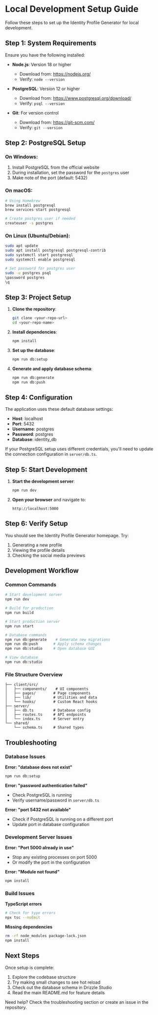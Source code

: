 
# Local Development Setup Guide

Follow these steps to set up the Identity Profile Generator for local development.

## Step 1: System Requirements

Ensure you have the following installed:

- **Node.js**: Version 18 or higher
  - Download from: https://nodejs.org/
  - Verify: `node --version`

- **PostgreSQL**: Version 12 or higher
  - Download from: https://www.postgresql.org/download/
  - Verify: `psql --version`

- **Git**: For version control
  - Download from: https://git-scm.com/
  - Verify: `git --version`

## Step 2: PostgreSQL Setup

### On Windows:
1. Install PostgreSQL from the official website
2. During installation, set the password for the `postgres` user
3. Make note of the port (default: 5432)

### On macOS:
```bash
# Using Homebrew
brew install postgresql
brew services start postgresql

# Create postgres user if needed
createuser -s postgres
```

### On Linux (Ubuntu/Debian):
```bash
sudo apt update
sudo apt install postgresql postgresql-contrib
sudo systemctl start postgresql
sudo systemctl enable postgresql

# Set password for postgres user
sudo -u postgres psql
\password postgres
\q
```

## Step 3: Project Setup

1. **Clone the repository**:
   ```bash
   git clone <your-repo-url>
   cd <your-repo-name>
   ```

2. **Install dependencies**:
   ```bash
   npm install
   ```

3. **Set up the database**:
   ```bash
   npm run db:setup
   ```

4. **Generate and apply database schema**:
   ```bash
   npm run db:generate
   npm run db:push
   ```

## Step 4: Configuration

The application uses these default database settings:
- **Host**: localhost
- **Port**: 5432
- **Username**: postgres
- **Password**: postgres
- **Database**: identity_db

If your PostgreSQL setup uses different credentials, you'll need to update the connection configuration in `server/db.ts`.

## Step 5: Start Development

1. **Start the development server**:
   ```bash
   npm run dev
   ```

2. **Open your browser** and navigate to:
   ```
   http://localhost:5000
   ```

## Step 6: Verify Setup

You should see the Identity Profile Generator homepage. Try:
1. Generating a new profile
2. Viewing the profile details
3. Checking the social media previews

## Development Workflow

### Common Commands

```bash
# Start development server
npm run dev

# Build for production
npm run build

# Start production server
npm run start

# Database commands
npm run db:generate    # Generate new migrations
npm run db:push       # Apply schema changes
npm run db:studio     # Open database GUI

# View database
npm run db:studio
```

### File Structure Overview

```
├── client/src/
│   ├── components/    # UI components
│   ├── pages/        # Page components  
│   ├── lib/          # Utilities and data
│   └── hooks/        # Custom React hooks
├── server/
│   ├── db.ts         # Database config
│   ├── routes.ts     # API endpoints
│   └── index.ts      # Server entry
└── shared/
    └── schema.ts     # Shared types
```

## Troubleshooting

### Database Issues

**Error: "database does not exist"**
```bash
npm run db:setup
```

**Error: "password authentication failed"**
- Check PostgreSQL is running
- Verify username/password in `server/db.ts`

**Error: "port 5432 not available"**
- Check if PostgreSQL is running on a different port
- Update port in database configuration

### Development Server Issues

**Error: "Port 5000 already in use"**
- Stop any existing processes on port 5000
- Or modify the port in the configuration

**Error: "Module not found"**
```bash
npm install
```

### Build Issues

**TypeScript errors**
```bash
# Check for type errors
npx tsc --noEmit
```

**Missing dependencies**
```bash
rm -rf node_modules package-lock.json
npm install
```

## Next Steps

Once setup is complete:
1. Explore the codebase structure
2. Try making small changes to see hot reload
3. Check out the database schema in Drizzle Studio
4. Read the main README.md for feature details

Need help? Check the troubleshooting section or create an issue in the repository.
